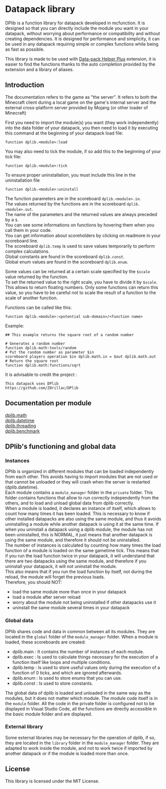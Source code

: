# Datapack library
DPlib is a function library for datapack developed in mcfunction. It is designed so that you can directly include the module you want in your datapack, without worrying about performance or compatibility and without creating dependencies. It is designed for performance and simplicity, it can be used in any datapack requiring simple or complex functions while being as fast as possible.

This library is made to be used with [Data-pack Helper Plus](https://marketplace.visualstudio.com/items?itemName=SPGoding.datapack-language-server) extension, it is easier to find the functions thanks to the auto completion provided by the extension and a library of aliases.

## Introduction

The documentation refers to the game as "the server". It refers to both the Minecraft client during a local game on the game's internal server and the external cross-platform server provided by Mojang (or other loader of Minecraft)

First you need to import the module(s) you want (they work independently) into the data folder of your datapack, you then need to load it by executing this command at the beginning of your datapack load file: 
```
function dplib.<module>:load
```

You may also need to tick the module, if so add this to the beginning of your tick file:
```
function dplib.<module>:tick
```

To ensure proper uninstallation, you must include this line in the uninstallation file
```
function dplib.<module>:uninstall
```

The function parameters are in the scoreboard `dplib.<module>.in`.  
The values returned by the functions are in the scoreboard `dplib.<module>.out`.  
The name of the parameters and the returned values are always preceded by a `$`.  
You can see some informations on functions by hovering them when you call them in your code.  
You can get information about scoreholders by clicking on readmore in your scoreboard line.  
The scoreboard `dplib.temp` is used to save values temporarily to perform complex calculations.  
Global constants are found in the scoreboard `dplib.const`.  
Global enum values are found in the scoreboard `dplib.enum`.  

Some values can be returned at a certain scale specified by the `$scale` value returned by the function.  
To set the returned value to the right scale, you have to divide it by `$scale`. This allows to return floating numbers. Only some functions can return this value, so you have to be careful not to scale the result of a function to the scale of another function.  

Functions can be called like this:

```
function dplib.<module>:<potential sub-domain>/<function name>
```
Example:
```mcfunction
## This example returns the square root of a random number

# Generates a random number
function dplib.math:tools/random
# Put the random number as parameter $in
scoreboard players operation $in dplib.math.in = $out dplib.math.out
# Return the square root
function dplib.math:functions/sqrt
```


It is advisable to credit the project :
```
This datapack uses DPlib
https://github.com/Z0rillac/DPlib
```
## Documentation per module

[dplib.math](data/dplib.math/DOCS.md)  
[dplib.datetime](data/dplib.datetime/DOCS.md)  
[dplib.threading](data/dplib.threading/DOCS.md)  
[dplib.benchmark](data/dplib.benchmark/DOCS.md)  

## DPlib's functioning and global data
### Instances
DPlib is organized in different modules that can be loaded independently from each other. This avoids having to import modules that are not used or that cannot be unloaded or they will crash when the server is restarted (dplib.datetime).  
Each module contains a `module_manager` folder in the `private` folder. This folder contains functions that allow to run correctly independently from the others, and to load and unload global data from dplib correctly.  
When a module is loaded, it declares an instance of itself, which allows to count how many times it has been loaded. This is necessary to know if other installed datapacks are also using the same module, and thus it avoids uninstalling a module while another datapack is using it at the same time.
If when you uninstall a datapack using a dplib module, the module has not been uninstalled, this is NORMAL, it just means that another datapack is using the same module, and therefore it should not be uninstalled.  
The number of instances is calculated by counting how many times the load function of a module is loaded on the same gametime tick. This means that if you run the load function twice in your datapack, it will understand that there are two datapacks using the same module, and therefore if you uninstall your datapack, it will not uninstall the module.  
This also means that if you run the load function by itself, not during the reload, the module will forget the previous loads.  
Therefore, you should NOT:
- load the same module more than once in your datapack
- load a module after server reload
- worry about the module not being uninstalled if other datapacks use it
- uninstall the same module several times in your datapack
### Global data
DPlib shares code and data in common between all its modules. They are located in the `global` folder of the `module_manager` folder.
When a module is loaded, these scoreboards are created:
- dplib.main :
It contains the number of instances of each module.
- dplib.exec :
Is used to calculate things necessary for the execution of a function itself like loops and multiple conditions.
- dplib.temp :
Is used to store useful values only during the execution of a function of 0 ticks, and which are ignored afterwards.
- dplib.enum :
Is used to store enums that you can use.
- dplib.const :
Is used to store constants.  

The global data of dplib is loaded and unloaded in the same way as the modules, but it does not matter which module.
The module code itself is in the `module` folder.
All the code in the private folder is configured not to be displayed in Visual Studio Code, all the functions are directly accessible in the basic module folder and are displayed.
### External library
Some external libraries may be necessary for the operation of dplib, if so, they are located in the `library` folder in the `module_manager` folder.
They are adapted to work inside the module, and not to work twice if imported by another datapack or if the module is loaded more than once.

## License

This library is licensed under the MIT License.